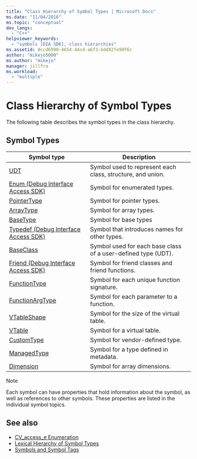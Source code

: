 ```yaml
---
title: "Class Hierarchy of Symbol Types | Microsoft Docs"
ms.date: "11/04/2016"
ms.topic: "conceptual"
dev_langs:
  - "C++"
helpviewer_keywords:
  - "symbols [DIA SDK], class hierarchies"
ms.assetid: 0ccd6990-4654-44cd-a6f3-bdd82fe90f6c
author: "mikejo5000"
ms.author: "mikejo"
manager: jillfra
ms.workload:
  - "multiple"
---
```

# Class Hierarchy of Symbol Types
The following table describes the symbol types in the class hierarchy.

## Symbol Types

|Symbol type|Description|
|-----------------|-----------------|
|[UDT](../../debugger/debug-interface-access/udt.md)|Symbol used to represent each class, structure, and union.|
|[Enum (Debug Interface Access SDK)](../../debugger/debug-interface-access/enum-debug-interface-access-sdk.md)|Symbol for enumerated types.|
|[PointerType](../../debugger/debug-interface-access/pointertype.md)|Symbol for pointer types.|
|[ArrayType](../../debugger/debug-interface-access/arraytype.md)|Symbol for array types.|
|[BaseType](../../debugger/debug-interface-access/basetype.md)|Symbol for base types|
|[Typedef (Debug Interface Access SDK)](../../debugger/debug-interface-access/typedef-debug-interface-access-sdk.md)|Symbol that introduces names for other types.|
|[BaseClass](../../debugger/debug-interface-access/baseclass.md)|Symbol used for each base class of a user-defined type (UDT).|
|[Friend (Debug Interface Access SDK)](../../debugger/debug-interface-access/friend-debug-interface-access-sdk.md)|Symbol for friend classes and friend functions.|
|[FunctionType](../../debugger/debug-interface-access/functiontype.md)|Symbol for each unique function signature.|
|[FunctionArgType](../../debugger/debug-interface-access/functionargtype.md)|Symbol for each parameter to a function.|
|[VTableShape](../../debugger/debug-interface-access/vtableshape.md)|Symbol for the size of the virtual table.|
|[VTable](../../debugger/debug-interface-access/vtable.md)|Symbol for a virtual table.|
|[CustomType](../../debugger/debug-interface-access/customtype.md)|Symbol for vendor-defined type.|
|[ManagedType](../../debugger/debug-interface-access/managedtype.md)|Symbol for a type defined in metadata.|
|[Dimension](../../debugger/debug-interface-access/dimension.md)|Symbol for array dimensions.|

> [!NOTE]
> Each symbol can have properties that hold information about the symbol, as well as references to other symbols. These properties are listed in the individual symbol topics.

## See also
- [CV_access_e Enumeration](../../debugger/debug-interface-access/cv-access-e.md)
- [Lexical Hierarchy of Symbol Types](../../debugger/debug-interface-access/lexical-hierarchy-of-symbol-types.md)
- [Symbols and Symbol Tags](../../debugger/debug-interface-access/symbols-and-symbol-tags.md)